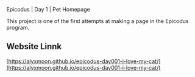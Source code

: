 Epicodus | Day 1 | Pet Homepage

This project is one of the first attempts at making a page in the Epicodus program.

## Website Linnk
[https://alyxmoon.github.io/epicodus-day001-i-love-my-cat/](https://alyxmoon.github.io/epicodus-day001-i-love-my-cat/)
